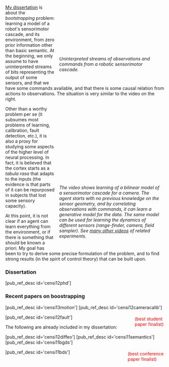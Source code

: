 <div style='float: right; margin: 1em; width: 320px'>
    <div>
    <object width="320" height="148"><param name="allowfullscreen" value="true" /><param name="allowscriptaccess" value="always" /><param name="movie" value="https://vimeo.com/moogaloop.swf?clip_id=19263374&amp;server=vimeo.com&amp;show_title=0&amp;show_byline=0&amp;show_portrait=0&amp;color=00ADEF&amp;fullscreen=1&amp;autoplay=1&amp;loop=1" /><embed src="https://vimeo.com/moogaloop.swf?clip_id=19263374&amp;server=vimeo.com&amp;show_title=0&amp;show_byline=0&amp;show_portrait=0&amp;color=00ADEF&amp;fullscreen=1&amp;autoplay=1&amp;loop=1" type="application/x-shockwave-flash" allowfullscreen="true" allowscriptaccess="always" width="320" height="148"></embed></object> 
    </div>
    <p style="font-style: italic">
    Uninterpreted streams of observations and commands from a robotic sensorimotor cascade.
    </p>
</div>

[My dissertation][dissertation] is about the *bootstrapping* problem: learning a model of a robot's sensorimotor cascade, and its environment, from zero prior information other than basic semantic. At the beginning, we only assume to have uninterpreted streams of bits representing the output of some sensors, and that we have some commands available, and that there is some causal relation from actions to observations. The situation is very similar to the video on the right.

<div style='float: right; margin: 1em; clear: right; width: 320px'>
    <div>
    <object width="320" height="220"><param name="allowfullscreen" value="true" /><param name="allowscriptaccess" value="always" /><param name="movie" value="https://vimeo.com/moogaloop.swf?clip_id=19271333&amp;server=vimeo.com&amp;show_title=0&amp;show_byline=0&amp;show_portrait=0&amp;color=00ADEF&amp;fullscreen=1&amp;autoplay=1&amp;loop=1" /><embed src="https://vimeo.com/moogaloop.swf?clip_id=19271333&amp;server=vimeo.com&amp;show_title=0&amp;show_byline=0&amp;show_portrait=0&amp;color=00ADEF&amp;fullscreen=1&amp;autoplay=1&amp;loop=1" type="application/x-shockwave-flash" allowfullscreen="true" allowscriptaccess="always" width="320" height="220"></embed></object> 
    </div>
    <p style="font-style: italic">
     The video shows learning of a bilinear model of a sensorimotor cascade for a camera. The agent starts with no previous knowledge on the sensor geometry, and by correlating observations with commands, it can learn a generative model for the data. The same model can be used for learning the dynamics of different sensors (range-finder, camera, field sampler).
    See <a href="https://censi.science/pub/research/2011-bgds/">many other videos</a> of related experiments.
    </p>
</div>



Other than a worthy problem per se (it subsumes most problems of learning, calibration, fault detection, etc.), it is also a proxy for studying some aspects of the higher level of neural processing. In fact, it is believed that the cortex starts as a *tabula rasa* that adapts to the inputs (the evidence is that parts of it can be repurposed in subjects that lost some sensory capacity).


At this point, it is not clear if an agent can learn everything from the environment, or if there is something that should be known a priori. My goal has been to try to derive some precise formulation of the problem, and to find strong results (in the spirit of control theory) that can be built upon.


<!--
Representative papers:

- [Bootstrapping, uncertain semantics, and invariance (PDF)][semantics]   (preprint)
- [A group-theoretic approach to formalizing bootstrapping problems (PDF)][bgds_tr]  (preprint)
- [Bootstrapping bilinear models of sensorimotor cascades][bds] (ICRA'11)
-->

[bgds_tr]: https://purl.org/censi/2011/bgds_tr
[semantics]: https://censi.science/pub/research/2011-icdl-invariance.pdf
[dissertation]: https://purl.org/censi/2012/phd


### Dissertation

[pub_ref_desc id='censi12phd']


### Recent papers on boostrapping


[pub_ref_desc id='censi13motion']
[pub_ref_desc id='censi12cameracalib']

<div style='float:right; color: red; padding: 5px'> (best student <br/> paper finalist)</div>
[pub_ref_desc id='censi12fault']

The following are already included in my dissertation:

[pub_ref_desc id='censi12diffeo'] 
[pub_ref_desc id='censi11semantics']
[pub_ref_desc id='censi11bgds']


<div style='float:right; color: red; padding: 5px'> (best conference <br/> paper finalist) </div>
[pub_ref_desc id='censi11bds']


[bevideos]: https://censi.science/pub/research/2011-bgds/

[bevideos_old]: https://purl.org/censi/2010/be
[bds]: https://purl.org/censi/2010/boot

[many other videos]: bevideos

<div style='clear: both'></div>
